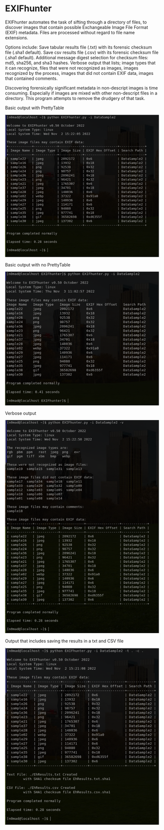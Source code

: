 # EXIFhunter

EXIFhunter automates the task of sifting through
a directory of files, to discover images that
contain possible Exchangeable Image File Format
(EXIF) metadata. Files are processed without
regard to file name extensions.

Options include:
Save tabular results file (.txt) with
its forensic checksum file (.sha1 default).
Save csv results file (.csv) with
its forensic checksum file (.sha1 default).
Additional message digest selection for
checksum files: md5, sha256, and sha3 hashes.
Verbose output that lists;
image types that it can recognize,
files that were not recognized as images,
images recognized by the process,
images that did not contain EXIF data,
images that contained comments.

Discovering forensically significant metadata in
non-descript images is time consuming.
Especially if images are mixed with other
non-descript files in a directory.
This program attempts to remove
the drudgery of that task.

Basic output with PrettyTable

![basic output](screenshots/Eh_no-opt.png?raw=true "basic output")

Basic output with no PrettyTable

![no prettytable](screenshots/Eh_no_pretty.png?raw=true "no prettytable")

Verbose output

![verbose output](screenshots/Eh_v_nosave-opt.png?raw=true "verbose output")

Output that includes saving the results in a txt and CSV file

![saving results](screenshots/Eh_def_sha1.png?raw=true "saving results")
